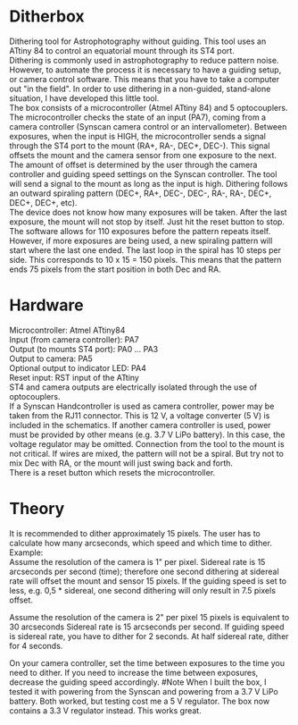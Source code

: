 # Ditherbox
Dithering tool for Astrophotography without guiding. This tool uses an ATtiny 84 to control an equatorial mount through its ST4 port.<br />
Dithering is commonly used in astrophotography to reduce pattern noise. However, to automate the process it is necessary to have a guiding setup, or camera control software. This means that you have to take a computer out "in the field".
In order to use dithering in a non-guided, stand-alone situation, I have developed this little tool.<br />
The box consists of a microcontroller (Atmel ATtiny 84) and 5 optocouplers. The microcontroller checks the state of an input (PA7), coming from a camera controller (Synscan camera control or an intervallometer). Between exposures, when the input is HIGH, the microcontroller sends a signal through the ST4 port to the mount (RA+, RA-, DEC+, DEC-). This signal offsets the mount and the camera sensor from one exposure to the next.<br />
The amount of offset is determined by the user through the camera controller and guiding speed settings on the Synscan controller.
The tool will send a signal to the mount as long as the input is high.
Dithering follows an outward spiraling pattern (DEC+, RA+, DEC-, DEC-, RA-, RA-, DEC+, DEC+, DEC+, etc).<br />
The device does not know how many exposures will be taken. After the last exposure, the mount will not stop by itself. Just hit the reset button to stop.<br />
The software allows for 110 exposures before the pattern repeats itself. However, if more exposures are being used, a new spiraling pattern will start where the last one ended. The last loop in the spiral has 10 steps per side. This corresponds to 10 x 15 = 150 pixels. This means that the pattern ends 75 pixels from the start position in both Dec and RA.
# Hardware
Microcontroller: Atmel ATtiny84<br />
Input (from camera controller): PA7<br />
Output (to mounts ST4 port): PA0 ... PA3<br />
Output to camera: PA5<br />
Optional output to indicator LED: PA4<br />
Reset input: RST input of the ATtiny<br />
ST4 and camera outputs are electrically isolated through the use of optocouplers.<br />
If a Synscan Handcontroller is used as camera controller, power may be taken from the RJ11 connector. This is 12 V, a voltage converter (5 V) is included in the schematics. If another camera controller is used, power must be provided by other means (e.g. 3.7 V LiPo battery). In this case, the voltage regulator may be omitted.
Connection from the tool to the mount is not critical. If wires are mixed, the pattern will not be a spiral. But try not to mix Dec with RA, or the mount will just swing back and forth.<br />
There is a reset button which resets the microcontroller.<br />
# Theory
It is recommended to dither approximately 15 pixels.
The user has to calculate how many arcseconds, which speed and which time to dither.
Example: <br />
Assume the resolution of the camera is 1" per pixel. Sidereal rate is 15 arcseconds per second (time); therefore one second dithering at sidereal rate will offset the mount and sensor 15 pixels.
If the guiding speed is set to less, e.g. 0,5 * sidereal, one second dithering will only result in 7.5 pixels offset.

Assume the resolution of the camera is 2" per pixel
15 pixels is equivalent to 30 arcseconds
Sidereal rate is 15 arcseconds per second.
If guiding speed is sidereal rate, you have to dither for 2 seconds. At half sidereal rate, dither for 4 seconds.

On your camera controller, set the time between exposures to the time you need to dither.
If you need to increase the time between exposures, decrease the guiding speed accordingly.
#Note
When I built the box, I tested it with powering from the Synscan and powering from a 3.7 V LiPo battery. Both worked, but testing cost me a 5 V regulator. The box now contains a 3.3 V regulator instead. This works great.
